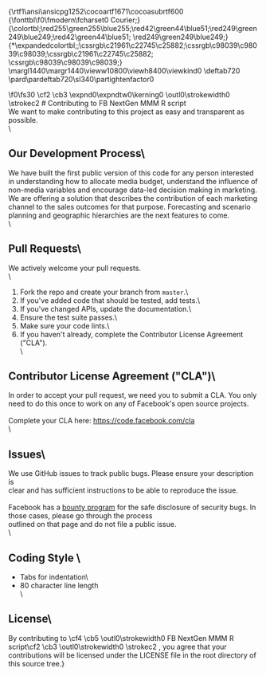 {\rtf1\ansi\ansicpg1252\cocoartf1671\cocoasubrtf600
{\fonttbl\f0\fmodern\fcharset0 Courier;}
{\colortbl;\red255\green255\blue255;\red42\green44\blue51;\red249\green249\blue249;\red42\green44\blue51;
\red249\green249\blue249;}
{\*\expandedcolortbl;;\cssrgb\c21961\c22745\c25882;\cssrgb\c98039\c98039\c98039;\cssrgb\c21961\c22745\c25882;
\cssrgb\c98039\c98039\c98039;}
\margl1440\margr1440\vieww10800\viewh8400\viewkind0
\deftab720
\pard\pardeftab720\sl340\partightenfactor0

\f0\fs30 \cf2 \cb3 \expnd0\expndtw0\kerning0
\outl0\strokewidth0 \strokec2 # Contributing to FB NextGen MMM R script\
We want to make contributing to this project as easy and transparent as possible.\
\
## Our Development Process\
We have built the first public version of this code for any person interested in understanding how to allocate media budget, understand the influence of non-media variables and encourage data-led decision making in marketing. We are offering a solution that describes the contribution of each marketing channel to the sales outcomes for that purpose. Forecasting and scenario planning and geographic hierarchies are the next features to come.\
\
## Pull Requests\
We actively welcome your pull requests.\
\
1. Fork the repo and create your branch from `master`.\
2. If you've added code that should be tested, add tests.\
3. If you've changed APIs, update the documentation.\
4. Ensure the test suite passes.\
5. Make sure your code lints.\
6. If you haven't already, complete the Contributor License Agreement ("CLA").\
\
## Contributor License Agreement ("CLA")\
In order to accept your pull request, we need you to submit a CLA. You only need to do this once to work on any of Facebook's open source projects.\
\
Complete your CLA here: <https://code.facebook.com/cla>\
\
## Issues\
We use GitHub issues to track public bugs. Please ensure your description is\
clear and has sufficient instructions to be able to reproduce the issue.\
\
Facebook has a [bounty program](https://www.facebook.com/whitehat/) for the safe disclosure of security bugs. In those cases, please go through the process\
outlined on that page and do not file a public issue.\
\
## Coding Style  \
* Tabs for indentation\
* 80 character line length\
\
## License\
By contributing to \cf4 \cb5 \outl0\strokewidth0 FB NextGen MMM R script\cf2 \cb3 \outl0\strokewidth0 \strokec2 , you agree that your contributions will be licensed under the LICENSE file in the root directory of this source tree.}